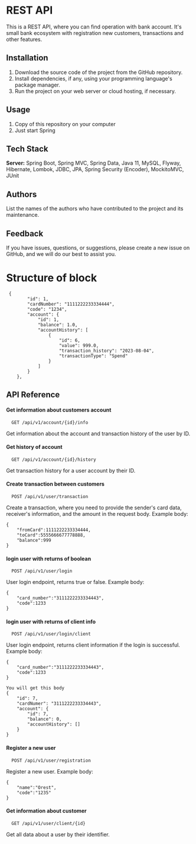 
# REST API

This is a REST API, where you can find operation with bank account. It's small bank ecosystem with registration new customers, transactions and other features.




## Installation

1) Download the source code of the project from the GitHub repository.
2) Install dependencies, if any, using your programming language's package manager.
3) Run the project on your web server or cloud hosting, if necessary.

## Usage

1) Copy of this repository on your computer
2) Just start Spring

## Tech Stack


**Server:** Spring Boot, Spring MVC, Spring Data, Java 11, MySQL,  Flyway, Hibernate, Lombok, JDBC, JPA, Spring Security (Encoder), MockitoMVC, JUnit


## Authors

List the names of the authors who have contributed to the project and its maintenance.


## Feedback

If you have issues, questions, or suggestions, please create a new issue on GitHub, and we will do our best to assist you.



# Structure of block
```http
 {
        "id": 1,
        "cardNumber": "1111222233334444",
        "code": "1234",
        "account": {
            "id": 1,
            "balance": 1.0,
            "accountHistory": [
                {
                    "id": 6,
                    "value": 999.0,
                    "transaction_history": "2023-08-04",
                    "transactionType": "Spend"
                }
            ]
        }
    },
  ```
## API Reference

#### Get information about customers account

```http
  GET /api/v1/account/{id}/info 
```
Get information about the account and transaction history of the user by ID.

#### Get history of account

```http
  GET /api/v1/account/{id}/history
```
Get transaction history for a user account by their ID.

#### Create transaction between customers

```http
  POST /api/v1/user/transaction
```
Create a transaction, where you need to provide the sender's card data, receiver's information, and the amount in the request body.
Example body:
```http
{
    "fromCard":1111222233334444,
    "toCard":5555666677778888,
    "balance":999
}
```

#### login user with returns of boolean

```http
  POST /api/v1/user/login
```
User login endpoint, returns true or false. Example body:
```http
{
    "card_number":"3111222233334443",
    "code":1233
}
```

#### login user with returns of client info

```http
  POST /api/v1/user/login/client
``` 
User login endpoint, returns client information if the login is successful. Example body:
```http
{
    "card_number":"3111222233334443",
    "code":1233
}

You will get this body
{
    "id": 7,
    "cardNumer": "3111222233334443",
    "account": {
        "id": 7,
        "balance": 0,
        "accountHistory": []
    }
}

```

#### Register a new user

```http
  POST /api/v1/user/registration
```
Register a new user. Example body:
```http
{
    "name":"Orest",
    "code":"1235"
}
```

#### Get information about customer

```http
  GET /api/v1/user/client/{id}
```
Get all data about a user by their identifier.




